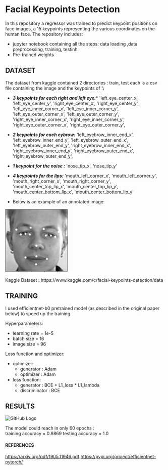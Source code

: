 # Facial Keypoints Detection

In this repository a regressor was trained to predict keypoint positions on face images, a 15 keypoints representing the various coordinates on the human face. 
The repository includes:
- jupyter notebook containing all the steps: data loading ,data preprocessing, training, testinh
- Pre-trained weights

## DATASET
The dataset from kaggle contained 2 directories : train, test
each is a csv file containing the image and the keypoints of :\

- ***3 keypoints for each right and left eye:****
'left_eye_center_x', 'left_eye_center_y', 'right_eye_center_x', 'right_eye_center_y', 'left_eye_inner_corner_x', 'left_eye_inner_corner_y', 'left_eye_outer_corner_x', 'left_eye_outer_corner_y', 'right_eye_inner_corner_x', 'right_eye_inner_corner_y', 'right_eye_outer_corner_x', 'right_eye_outer_corner_y', 

- ***2 keypoints for each eybrow:***
'left_eyebrow_inner_end_x', 'left_eyebrow_inner_end_y', 'left_eyebrow_outer_end_x', 'left_eyebrow_outer_end_y', 'right_eyebrow_inner_end_x', 'right_eyebrow_inner_end_y', 'right_eyebrow_outer_end_x', 'right_eyebrow_outer_end_y',

- ***1 keypoint for the noise :***
'nose_tip_x', 'nose_tip_y'

- ***4 keypoints for the lips:***
'mouth_left_corner_x', 'mouth_left_corner_y', 'mouth_right_corner_x', 'mouth_right_corner_y', 'mouth_center_top_lip_x', 'mouth_center_top_lip_y', 'mouth_center_bottom_lip_x', 'mouth_center_bottom_lip_y'

- Below is an example of an annotated image:

<p float="left">
  <img src="/assets/annotated_image.PNG" width="200"  height="200" title="NORMAL" />
</p>
Kaggle Dataset : https://www.kaggle.com/c/facial-keypoints-detection/data

## TRAINING
I used efficientnet-b0 pretrained model (as described in the original paper below) to speed up the training.

Hyperparameters:
- learning rate = 1e-5
- batch size = 16
- image size = 96

Loss function and optimizer:
- optimizer:
  - generator : Adam
  - optimizer : Adam
- loss function:
  - generator : BCE + L1_loss * L1_lambda
  - discriminator : BCE

## RESULTS
![GitHub Logo](/assets/accuracy.PNG)


The model could reach in only 60 epochs :\
training accuracy = 0.9869
testing accuracy = 1.0

#### REFERENCES
https://arxiv.org/pdf/1905.11946.pdf
https://pypi.org/project/efficientnet-pytorch/
